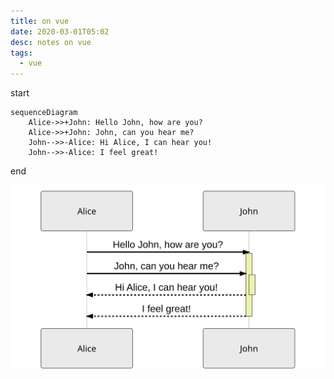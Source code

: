 ```yaml
---
title: on vue
date: 2020-03-01T05:02
desc: notes on vue
tags:
  - vue
---
```

start
```mermaid
sequenceDiagram
    Alice->>+John: Hello John, how are you?
    Alice->>+John: John, can you hear me?
    John-->>-Alice: Hi Alice, I can hear you!
    John-->>-Alice: I feel great!
```
end

![diagram](./diagrams/output.svg)